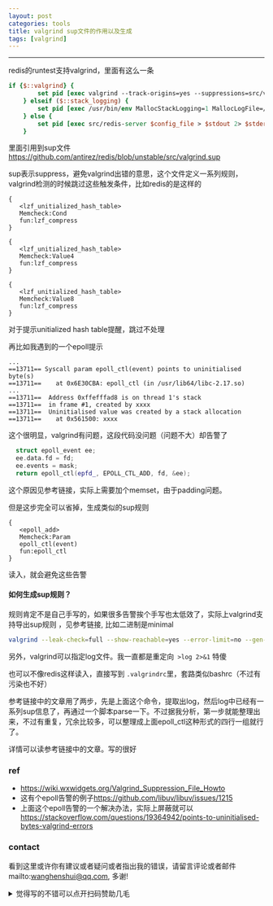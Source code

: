 ```yaml
---
layout: post
categories: tools
title: valgrind sup文件的作用以及生成
tags: [valgrind]
---
```


  

---

redis的runtest支持valgrind，里面有这么一条

```tcl
if {$::valgrind} {
        set pid [exec valgrind --track-origins=yes --suppressions=src/valgrind.sup --show-reachable=no --show-possibly-lost=no --leak-check=full src/redis-server $config_file > $stdout 2> $stderr &]
    } elseif ($::stack_logging) {
        set pid [exec /usr/bin/env MallocStackLogging=1 MallocLogFile=/tmp/malloc_log.txt src/redis-server $config_file > $stdout 2> $stderr &]
    } else {
        set pid [exec src/redis-server $config_file > $stdout 2> $stderr &]
    }
```

里面引用到sup文件<https://github.com/antirez/redis/blob/unstable/src/valgrind.sup>

sup表示suppress，避免valgrind出错的意思，这个文件定义一系列规则，valgrind检测的时候跳过这些触发条件，比如redis的是这样的

```
{
   <lzf_unitialized_hash_table>
   Memcheck:Cond
   fun:lzf_compress
}

{
   <lzf_unitialized_hash_table>
   Memcheck:Value4
   fun:lzf_compress
}

{
   <lzf_unitialized_hash_table>
   Memcheck:Value8
   fun:lzf_compress
}
```

对于提示unitialized hash table提醒，跳过不处理

再比如我遇到的一个epoll提示

```
...
==13711== Syscall param epoll_ctl(event) points to uninitialised byte(s)
==13711==    at 0x6E30CBA: epoll_ctl (in /usr/lib64/libc-2.17.so)
...
==13711==  Address 0xffefffad8 is on thread 1's stack
==13711==  in frame #1, created by xxxx
==13711==  Uninitialised value was created by a stack allocation
==13711==    at 0x561500: xxxx

```

这个很明显，valgrind有问题，这段代码没问题（问题不大）却告警了

```c++
  struct epoll_event ee;
  ee.data.fd = fd;
  ee.events = mask;
  return epoll_ctl(epfd_, EPOLL_CTL_ADD, fd, &ee);
```

这个原因见参考链接，实际上需要加个memset，由于padding问题。

但是这步完全可以省掉，生成类似的sup规则

```
{
   <epoll_add>
   Memcheck:Param
   epoll_ctl(event)
   fun:epoll_ctl
}
```

读入，就会避免这些告警

#### 如何生成sup规则？

规则肯定不是自己手写的，如果很多告警挨个手写也太低效了，实际上valgrind支持导出sup规则 ，见参考链接, 比如二进制是minimal

```bash
valgrind --leak-check=full --show-reachable=yes --error-limit=no --gen-suppressions=all --log-file=minimalraw.log ./minimal
```

另外，valgrind可以指定log文件。我一直都是重定向` >log 2>&1` 特傻

也可以不像redis这样读入，直接写到 `.valgrindrc`里，套路类似bashrc（不过有污染也不好）

 参考链接中的文章用了两步，先是上面这个命令，提取出log，然后log中已经有一系列sup信息了，再通过一个脚本parse一下。不过据我分析，第一步就能整理出来，不过有重复，冗余比较多，可以整理成上面epoll_ctl这种形式的四行一组就行了。

详情可以读参考链接中的文章。写的很好

### ref

- <https://wiki.wxwidgets.org/Valgrind_Suppression_File_Howto>
- 这有个epoll告警的例子<https://github.com/libuv/libuv/issues/1215>
- 上面这个epoll告警的一个解决办法，实际上屏蔽就可以<https://stackoverflow.com/questions/19364942/points-to-uninitialised-bytes-valgrind-errors>


### contact

看到这里或许你有建议或者疑问或者指出我的错误，请留言评论或者邮件mailto:wanghenshui@qq.com, 多谢! 
<details>
<summary>觉得写的不错可以点开扫码赞助几毛</summary>
<img src="https://wanghenshui.github.io/assets/wepay.png" alt="微信转账">
</details>